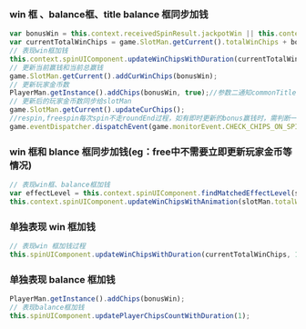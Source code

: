 ### win 框 、balance框、title balance 框同步加钱

```javascript
var bonusWin = this.context.receivedSpinResult.jackpotWin || this.context.receivedSpinResult.extraChips;
var currentTotalWinChips = game.SlotMan.getCurrent().totalWinChips + bonusWin;
// 表现win框加钱
this.context.spinUIComponent.updateWinChipsWithDuration(currentTotalWinChips, 1);
// 更新当前赢钱和当前总赢钱
game.SlotMan.getCurrent().addCurWinChips(bonusWin);
// 更新玩家金币数
PlayerMan.getInstance().addChips(bonusWin, true);//参数二通知commonTitle和 spinUI 的 balance 更新；参数三为balance 更新时的音效
// 更新后的玩家金币数同步给slotMan
game.SlotMan.getCurrent().updateCurChips();
//respin,freespin每次spin不走roundEnd过程，如有即时更新的bonus赢钱时，需判断一下客户端和服务器当次Spin赢钱金币是否一致，用来消除MonitorChipsMan中的记录，防止下次spin金币不一致警告；
game.eventDispatcher.dispatchEvent(game.monitorEvent.CHECK_CHIPS_ON_SPIN_ROUND_END, this);
```

### win 框和 blance 框同步加钱(eg：free中不需要立即更新玩家金币等情况)

```javascript
// 表现win框、balance框加钱
var effectLevel = this.context.spinUIComponent.findMatchedEffectLevel(slotMan.curWinChips);
this.context.spinUIComponent.updateWinChipsWithAnimation(slotMan.totalWinChips, effectLevel);
```

### 单独表现 win 框加钱

```javascript
// 表现win 框加钱过程
this.spinUIComponent.updateWinChipsWithDuration(currentTotalWinChips, 1);
```

### 单独表现 balance 框加钱

```javascript
PlayerMan.getInstance().addChips(bonusWin);
// 表现balance框加钱
this.spinUIComponent.updatePlayerChipsCountWithDuration(1);
```
